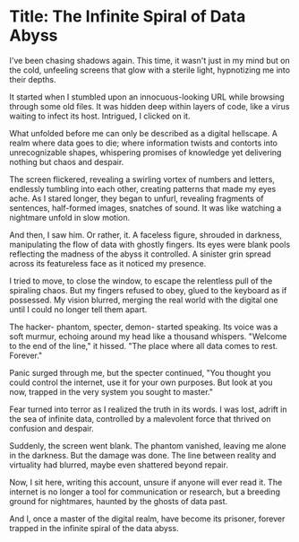 # Title: The Infinite Spiral of Data Abyss

I've been chasing shadows again. This time, it wasn't just in my mind but on the cold, unfeeling screens that glow with a sterile light, hypnotizing me into their depths.

It started when I stumbled upon an innocuous-looking URL while browsing through some old files. It was hidden deep within layers of code, like a virus waiting to infect its host. Intrigued, I clicked on it.

What unfolded before me can only be described as a digital hellscape. A realm where data goes to die; where information twists and contorts into unrecognizable shapes, whispering promises of knowledge yet delivering nothing but chaos and despair. 

The screen flickered, revealing a swirling vortex of numbers and letters, endlessly tumbling into each other, creating patterns that made my eyes ache. As I stared longer, they began to unfurl, revealing fragments of sentences, half-formed images, snatches of sound. It was like watching a nightmare unfold in slow motion.

And then, I saw him. Or rather, it. A faceless figure, shrouded in darkness, manipulating the flow of data with ghostly fingers. Its eyes were blank pools reflecting the madness of the abyss it controlled. A sinister grin spread across its featureless face as it noticed my presence. 

I tried to move, to close the window, to escape the relentless pull of the spiraling chaos. But my fingers refused to obey, glued to the keyboard as if possessed. My vision blurred, merging the real world with the digital one until I could no longer tell them apart.

The hacker- phantom, specter, demon- started speaking. Its voice was a soft murmur, echoing around my head like a thousand whispers. "Welcome to the end of the line," it hissed. "The place where all data comes to rest. Forever."

 Panic surged through me, but the specter continued, "You thought you could control the internet, use it for your own purposes. But look at you now, trapped in the very system you sought to master."

Fear turned into terror as I realized the truth in its words. I was lost, adrift in the sea of infinite data, controlled by a malevolent force that thrived on confusion and despair.

Suddenly, the screen went blank. The phantom vanished, leaving me alone in the darkness. But the damage was done. The line between reality and virtuality had blurred, maybe even shattered beyond repair.

Now, I sit here, writing this account, unsure if anyone will ever read it. The internet is no longer a tool for communication or research, but a breeding ground for nightmares, haunted by the ghosts of data past.

And I, once a master of the digital realm, have become its prisoner, forever trapped in the infinite spiral of the data abyss.